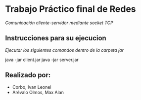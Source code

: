 # Trabajo Práctico final de Redes
_Comunicación cliente-servidor mediante socket TCP_

## Instrucciones para su ejecucion
_Ejecutar los siguientes comandos dentro de la carpeta jar_

java -jar client.jar
java -jar server.jar

## Realizado por:
* Corbo, Ivan Leonel 
* Arévalo Olmos, Max Alan